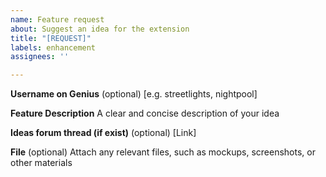```yaml
---
name: Feature request
about: Suggest an idea for the extension
title: "[REQUEST]"
labels: enhancement
assignees: ''

---
```


**Username on Genius** (optional)
[e.g. streetlights, nightpool]

**Feature Description**
A clear and concise description of your idea

**Ideas forum thread (if exist)** (optional)
[Link]

**File** (optional)
Attach any relevant files, such as mockups, screenshots, or other materials
